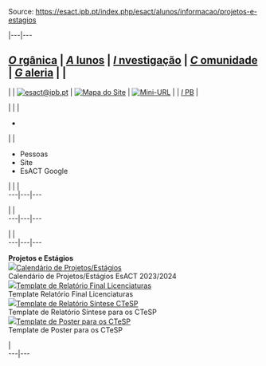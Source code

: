 Source: https://esact.ipb.pt/index.php/esact/alunos/informacao/projetos-e-estagios

|---|---  
  
[_O_ rgânica](/index.php/esact/organica "Orgânica") | [_A_ lunos](/index.php/esact/alunos "Alunos") | [_I_ nvestigação](/index.php/esact/investigacao "Investigação") | [_C_ omunidade](/index.php/esact/comunidade "Comunidade") | [_G_ aleria](/index.php/esact/galeria "Galeria") |  |   
---  
|  | [![esact@ipb.pt](/templates/esact-template-alunos/images/mail.png)](mailto:esact@ipb.pt?subject=Portal%20ESACT "esact@ipb.pt") | [![Mapa do Site](/templates/esact-template-alunos/images/mapa.png)](/index.php/esact-map "Mapa do Site") | [![Mini-URL](/templates/esact-template-alunos/images/miniurl.png)](javascript:; "Mini-URL") |  | [_I_ PB](http://www.ipb.pt "Instituto Politécnico de Bragança") |   
  
  

  

  
  
  
  
  
  
  
  
  
  
  
  
  
  
|   |  | 

  *   

|  | 

  * Pessoas
  * Site
  * EsACT Google

|  |  |   
---|---|---  
  
|  |   
---|---|---  
  
|  |   
---|---|---  
  
  
  
**Projetos e Estágios**  
![](/plugins/content/webdocs/imagens/icons/pdf.gif)[Calendário de
Projetos/Estágios](https://webdocs.ipb.pt/portal/download?docId=11550)  
Calendário de Projetos/Estágios EsACT 2023/2024  
![](/plugins/content/webdocs/imagens/icons/word.gif)[Template de Relatório
Final Licenciaturas](https://webdocs.ipb.pt/portal/download?docId=11551)  
Template Relatório Final Licenciaturas  
![](/plugins/content/webdocs/imagens/icons/word.gif)[Template de Relatório
Síntese CTeSP](https://webdocs.ipb.pt/portal/download?docId=18052)  
Template de Relatório Síntese para os CTeSP  
![](/plugins/content/webdocs/imagens/icons/powerpoint.gif)[Template de Poster
para os CTeSP](https://webdocs.ipb.pt/portal/download?docId=18053)  
Template de Poster para os CTeSP  
  
|  
---|---  
  
